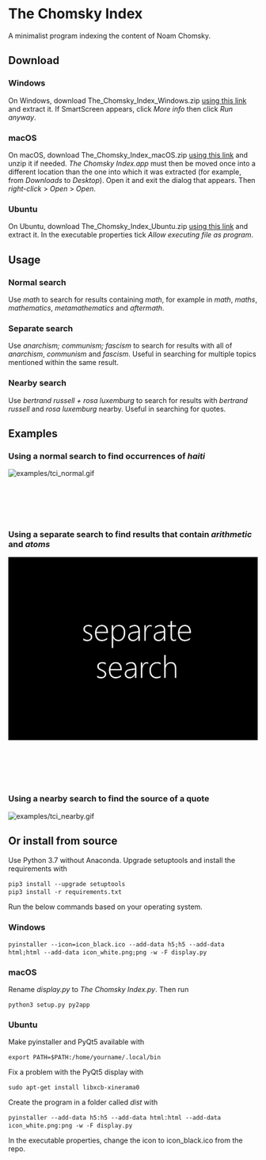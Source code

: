 # The Chomsky Index

A minimalist program indexing the content of Noam Chomsky.

## Download

### Windows

On Windows, download The_Chomsky_Index_Windows.zip [using this link](https://github.com/jasons-gh/the-chomsky-index/releases/download/v1.1.0/The_Chomsky_Index_Windows.zip) and extract it. If SmartScreen appears, click *More info* then click *Run anyway*.

### macOS

On macOS, download The_Chomsky_Index_macOS.zip [using this link](https://github.com/jasons-gh/the-chomsky-index/releases/download/v1.1.0/The_Chomsky_Index_macOS.zip) and unzip it if needed. *The Chomsky Index.app* must then be moved once into a different location than the one into which it was extracted (for example, from *Downloads* to *Desktop*). Open it and exit the dialog that appears. Then *right-click* > *Open* > *Open*.

### Ubuntu

On Ubuntu, download The_Chomsky_Index_Ubuntu.zip [using this link](https://github.com/jasons-gh/the-chomsky-index/releases/download/v1.1.0/The_Chomsky_Index_Ubuntu.zip) and extract it. In the executable properties tick *Allow executing file as program*.

## Usage

### Normal search

Use *math* to search for results containing *math*, for example in *math*, *maths*, *mathematics*, *metamathematics* and *aftermath*.

### Separate search

Use *anarchism; communism; fascism* to search for results with all of *anarchism*, *communism* and *fascism*. Useful in searching for multiple topics mentioned within the same result.

### Nearby search

Use *bertrand russell + rosa luxemburg* to search for results with *bertrand russell* and *rosa luxemburg* nearby. Useful in searching for quotes.

## Examples

### Using a normal search to find occurrences of *haiti*

![examples/tci_normal.gif](examples/tci_normal.gif)

<br/>

<br/>

<br/>

<br/>

### Using a separate search to find results that contain *arithmetic* and *atoms*

![examples/tci_separate.gif](examples/tci_separate.gif)

<br/>

<br/>

<br/>

<br/>

### Using a nearby search to find the source of a quote

![examples/tci_nearby.gif](examples/tci_nearby.gif)

## Or install from source

Use Python 3.7 without Anaconda. Upgrade setuptools and install the requirements with

    pip3 install --upgrade setuptools
    pip3 install -r requirements.txt

Run the below commands based on your operating system.

### Windows

    pyinstaller --icon=icon_black.ico --add-data h5;h5 --add-data html;html --add-data icon_white.png;png -w -F display.py

### macOS

Rename *display.py* to *The Chomsky Index.py*. Then run
	
	python3 setup.py py2app

### Ubuntu

Make pyinstaller and PyQt5 available with

    export PATH=$PATH:/home/yourname/.local/bin
	
Fix a problem with the PyQt5 display with

    sudo apt-get install libxcb-xinerama0
	
Create the program in a folder called *dist* with

    pyinstaller --add-data h5:h5 --add-data html:html --add-data icon_white.png:png -w -F display.py

In the executable properties, change the icon to icon_black.ico from the repo.
